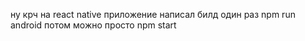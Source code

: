 ну крч на react native приложение написал
билд один раз 
npm run android 
потом можно просто npm start
